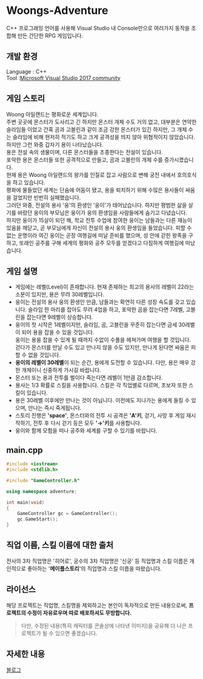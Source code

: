 # Woongs-Adventure
C++ 프로그래밍 언어를 사용해 Visual Studio 내 Console만으로 여러가지 동작을 조합해 만든 간단한 RPG 게임입니다.

## 개발 환경
Language : C++  
Tool     :[Microsoft Visual Studio 2017 community](https://visualstudio.microsoft.com/ko/thank-you-downloading-visual-studio/?sku=Community&rel=15&rr=https%3A%2F%2Fdocs.microsoft.com%2Fko-kr%2Fvisualstudio%2Freleasenotes%2Fvs2017-relnotes) 

## 게임 스토리
Woong 아일랜드는 평화로운 세계입니다.  
주변 곳곳에 몬스터가 도사리고 긴 하지만 몬스터 개체 수도 거의 없고, 대부분은 연약한 슬라임들 이었고 간혹 곰과 고블린과 
같이 조금 강한 몬스터가 있긴 하지만, 그 개체 수는 슬라임에 비해 현저히 적기도 하고 크게 공격성을 띄지 않아 위협적이지 않았습니다.  
하지만 그런 와중 갑자기 용이 나타났습니다.   
용은 전설 속의 생물이며, 다른 몬스터들을 조종한다는 전설이 있습니다.   
포악한 용은 몬스터들 또한 공격적으로 만들고, 곰과 고블린의 개체 수를 증가시켰습니다.   
현재 용은 Woong 아일랜드의 왕가를 인질로 잡고 사람으로 변해 궁전 내에서 호의호식을 하고 있습니다.   
평화에 물들었던 세계는 단숨에 어둠이 됐고, 용을 퇴치하기 위해 수많은 용사들이 싸움을 걸었지만 빈번히 실패했습니다.   
그러던 와중, 전설의 용사 '웅'의 환생인 '웅이'가 태어났습니다. 하지만 평범한 삶을 살기를 바랐던 웅이의 부모님은 웅이가 웅의 환생임을 사람들에게 숨기고 다녔습니다.   
하지만 웅이가 15살이 되던 해, 학교 전투 수업에 참여한 웅이는 남들과는 다른 재능이 있음을 깨닫고, 곧 부모님에게 자신이 전설의 용사 웅의 환생임을 들었습니다. 피할 수 없는 운명이라 여긴 웅이는 곧장 여행길에 떠날 준비를 했으며, 성 안에 갇힌 왕족을 구하고, 또래인 공주를 구해 세계의 평화와 공주 모두를 얻겠다고 다짐하게 여행길에 떠났습니다.

## 게임 설명
* 게임에는 레벨(Level)이 존재합니다. 현재 존재하는 최고의 용사의 레벨이 22라는 소문이 있지만, 용은 무려 30레벨입니다.  
* 웅이는 전설의 용사 웅의 환생인 만큼, 남들과는 확연히 다른 성장 속도를 갖고 있습니다. 슬라임 한 마리를 잡아도 무려 4업을 하고, 포악한 곰을 잡는다면 7레벨, 고블린을 잡는다면 9레벨이 상승합니다.  
* 웅이의 첫 시작은 1레벨이지만, 슬라임, 곰, 고블린을 꾸준히 잡는다면 금세 30레벨이 되어 용을 잡을 수 있을 것입니다.  
웅이는 용을 잡을 수 있게 될 때까지 수없이 수풀을 헤쳐가며 여행을 할 것입니다. 걷다가 몬스터를 만날 수도 있고 만나지 않을 수도 있지만, 만나게 된다면 싸움은 피할 수 없을 것입니다.  
* **웅이의 레벨이 30레벨**이 되는 순간, 용에게 도전할 수 있습니다. 다만, 용은 매우 강한 개체이니 신중하게 가시길 바랍니다.  
* 몬스터 또는 용과 전투를 벌이다 죽는다면 레벨이 1만큼 감소합니다.  
* 용사는 1/3 확률로 스킬을 사용합니다. 스킬은 각 직업별로 다르며, 초보자 또한 스킬이 있습니다.  
* 용은 30레벨 이후에만 만나는 것이 아닙니다. 이전에도 지나가는 용에게 들킬 수 있으며, 만나는 즉시 죽게됩니다.  
* 스토리 진행은 **'space'**, 몬스터와의 전투 시 공격은 **'A'키**, 걷기, 사망 후 게임 재시작하기, 전투 후 다시 걷기 등은 모두 **'→'키**를 사용합니다.  
* 웅이와 함께 모험을 떠나 공주와 세계를 구할 수 있기를 바랍니다.

## main.cpp
```c++
#include <iostream>
#include <stdlib.h>

#include "GameController.h"

using namespace adventure;

int main(void)
{
	GameController gc = GameController();
	gc.GameStart();
}
```

## 직업 이름, 스킬 이름에 대한 출처
전사의 3차 직업명은 '히어로', 궁수의 3차 직업명은 '신궁' 등 직업명과 스킬 이름은 개인적으로 좋아하는 '**메이플스토리**'의 직업명과 스킬 이름을 따왔습니다.

## 라이선스
해당 프로젝트는 직업명, 스킬명을 제외하고는 본인이 독자적으로 만든 내용으로써, **프로젝트의 수정이 자유로우며 따로 배포하셔도 무방합니다.**  
> 다만, 수정된 내용(특히 캐릭터를 콘솔상에 나타낸 이미지)을 공유해 더 나은 프로젝트가 될 수 있으면 좋겠습니다.

## 자세한 내용
[블로그](https://readerr.tistory.com/27)
